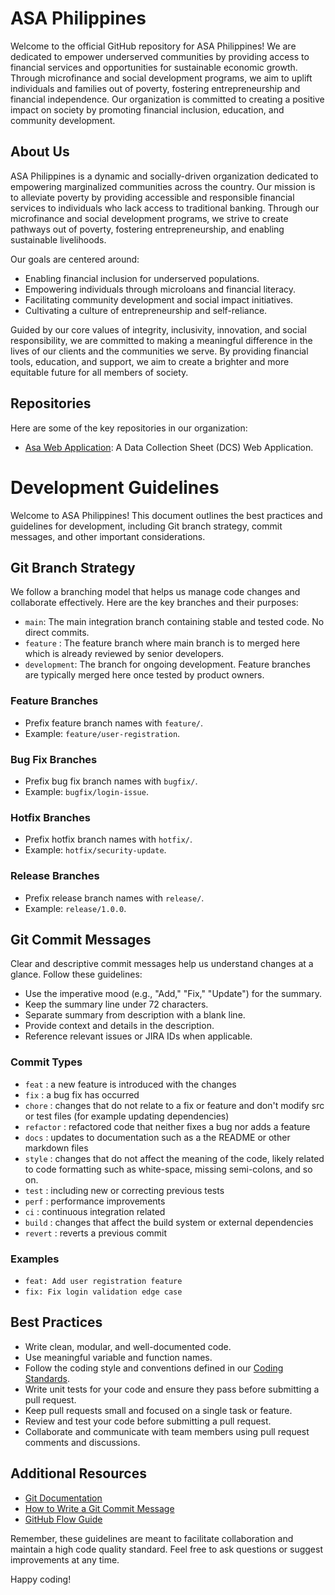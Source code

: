 # ASA Philippines

Welcome to the official GitHub repository for ASA Philippines! We are dedicated to empower underserved communities by providing access to financial services and opportunities for sustainable economic growth. Through microfinance and social development programs, we aim to uplift individuals and families out of poverty, fostering entrepreneurship and financial independence. Our organization is committed to creating a positive impact on society by promoting financial inclusion, education, and community development.


## About Us

ASA Philippines is a dynamic and socially-driven organization dedicated to empowering marginalized communities across the country. Our mission is to alleviate poverty by providing accessible and responsible financial services to individuals who lack access to traditional banking. Through our microfinance and social development programs, we strive to create pathways out of poverty, fostering entrepreneurship, and enabling sustainable livelihoods.

Our goals are centered around:
- Enabling financial inclusion for underserved populations.
- Empowering individuals through microloans and financial literacy.
- Facilitating community development and social impact initiatives.
- Cultivating a culture of entrepreneurship and self-reliance.

Guided by our core values of integrity, inclusivity, innovation, and social responsibility, we are committed to making a meaningful difference in the lives of our clients and the communities we serve. By providing financial tools, education, and support, we aim to create a brighter and more equitable future for all members of society.


## Repositories

Here are some of the key repositories in our organization:

- [Asa Web Application](https://github.com/ASA-Philippines-Foundation/asa-web): A Data Collection Sheet (DCS) Web Application.

# Development Guidelines

Welcome to ASA Philippines! This document outlines the best practices and guidelines for development, including Git branch strategy, commit messages, and other important considerations.

## Git Branch Strategy

We follow a branching model that helps us manage code changes and collaborate effectively. Here are the key branches and their purposes:

- `main`: The main integration branch containing stable and tested code. No direct commits.
- `feature` : The feature branch where main branch is to merged here which is already reviewed by senior developers.
- `development`: The branch for ongoing development. Feature branches are typically merged here once tested by product owners.

### Feature Branches

- Prefix feature branch names with `feature/`.
- Example: `feature/user-registration`.

### Bug Fix Branches

- Prefix bug fix branch names with `bugfix/`.
- Example: `bugfix/login-issue`.

### Hotfix Branches

- Prefix hotfix branch names with `hotfix/`.
- Example: `hotfix/security-update`.

### Release Branches

- Prefix release branch names with `release/`.
- Example: `release/1.0.0`.

## Git Commit Messages

Clear and descriptive commit messages help us understand changes at a glance. Follow these guidelines:

- Use the imperative mood (e.g., "Add," "Fix," "Update") for the summary.
- Keep the summary line under 72 characters.
- Separate summary from description with a blank line.
- Provide context and details in the description.
- Reference relevant issues or JIRA IDs when applicable.

### Commit Types
- `feat` : a new feature is introduced with the changes
- `fix` : a bug fix has occurred
- `chore` : changes that do not relate to a fix or feature and don't modify src or test files (for example updating dependencies)
- `refactor` : refactored code that neither fixes a bug nor adds a feature
- `docs` : updates to documentation such as a the README or other markdown files
- `style` : changes that do not affect the meaning of the code, likely related to code formatting such as white-space, missing semi-colons, and so on.
- `test` : including new or correcting previous tests
- `perf` : performance improvements
- `ci` : continuous integration related
- `build` : changes that affect the build system or external dependencies
- `revert` : reverts a previous commit

### Examples

- `feat: Add user registration feature`
- `fix: Fix login validation edge case`

## Best Practices

- Write clean, modular, and well-documented code.
- Use meaningful variable and function names.
- Follow the coding style and conventions defined in our [Coding Standards](https://www.tatvasoft.com/blog/node-js-best-practices/).
- Write unit tests for your code and ensure they pass before submitting a pull request.
- Keep pull requests small and focused on a single task or feature.
- Review and test your code before submitting a pull request.
- Collaborate and communicate with team members using pull request comments and discussions.

## Additional Resources

- [Git Documentation](https://git-scm.com/doc)
- [How to Write a Git Commit Message](https://www.freecodecamp.org/news/how-to-write-better-git-commit-messages/)
- [GitHub Flow Guide](https://guides.github.com/introduction/flow/)

Remember, these guidelines are meant to facilitate collaboration and maintain a high code quality standard. Feel free to ask questions or suggest improvements at any time.

Happy coding!
